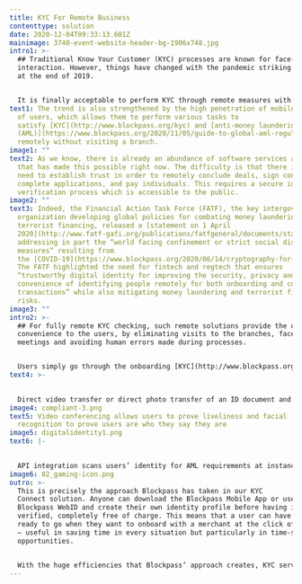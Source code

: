 ```yaml
---
title: KYC For Remote Business
contenttype: solution
date: 2020-12-04T09:33:13.601Z
mainimage: 3740-event-website-header-bg-1906x748.jpg
intro1: >-
  ## Traditional Know Your Customer (KYC) processes are known for face-to-face
  interaction. However, things have changed with the pandemic striking the world
  at the end of 2019.


  It is finally acceptable to perform KYC through remote measures with the use of technologies, including biometrics, video conferencing, blockchain, [OCR](https://www.blockpass.org/2019/02/28/three-technologies-democratizing-identity/) etc.
text1: The trend is also strengthened by the high penetration of mobile devices
  of users, which allows them to perform various tasks to
  satisfy [KYC](http://www.blockpass.org/kyc) and [anti-money laundering
  (AML)](https://www.blockpass.org/2020/11/05/guide-to-global-aml-regulations-2020/) requirements
  remotely without visiting a branch.
image1: ""
text2: As we know, there is already an abundance of software services and apps
  that has made this possible right now. The difficulty is that there is still a
  need to establish trust in order to remotely conclude deals, sign contracts,
  complete applications, and pay individuals. This requires a secure identity
  verification process which is accessible to the public.
image2: ""
text3: Indeed, the Financial Action Task Force (FATF), the key intergovernmental
  organization developing global policies for combating money laundering and
  terrorist financing, released a [statement on 1 April
  2020](http://www.fatf-gafi.org/publications/fatfgeneral/documents/statement-covid-19.html),
  addressing in part the “world facing confinement or strict social distancing
  measures” resulting from
  the [COVID-19](https://www.blockpass.org/2020/06/14/cryptography-for-covid-19-how-privacy-can-be-enabled-for-pandemic-contact-tracing/) pandemic.
  The FATF highlighted the need for fintech and regtech that ensures
  “trustworthy digital identity for improving the security, privacy and
  convenience of identifying people remotely for both onboarding and conducting
  transactions” while also mitigating money laundering and terrorist financing
  risks.
image3: ""
intro2: >-
  ## For fully remote KYC checking, such remote solutions provide the utmost
  convenience to the users, by eliminating visits to the branches, face-to-face
  meetings and avoiding human errors made during processes.


  Users simply go through the onboarding [KYC](http://www.blockpass.org/kyc) process through a computer / mobile device. Depending on the jurisdictions, users can complete the whole process remotely. Technologies allow users to:
text4: >-
  

  Direct video transfer or direct photo transfer of an ID document and facial image
image4: compliant-3.png
text5: Video conferencing allows users to prove liveliness and facial
  recognition to prove users are who they say they are
image5: digitalidentity1.png
text6: |-
  

  API integration scans users’ identity for AML requirements at instance
image6: 02_gaming-icon.png
outro: >-
  This is precisely the approach Blockpass has taken in our KYC
  Connect solution. Anyone can download the Blockpass Mobile App or use
  Blockpass WebID and create their own identity profile before having it
  verified, completely free of charge. This means that a user can have their KYC
  ready to go when they want to onboard with a merchant at the click of a button
  – useful in saving time in every situation but particularly in time-sensitive
  opportunities. 


  With the huge efficiencies that Blockpass’ approach creates, KYC services can be offered to merchants at a fraction of the cost that they would have expected to pay with face-to-face methods. In addition to this, merchants also don’t have to wait for the KYC process to be completed either – if a user has a verified identity already, they are ready to onboard straight away! Finally, an important benefit of this model and reusable and remote KYC is that the user is in charge of their own personal information and data. They chose which merchants to onboard with and can decide based on the information required – giving them back control of what is their own data, rather than handing over control of it to a company.
---
```

